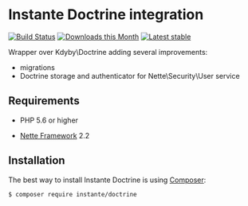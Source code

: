 Instante Doctrine integration
======

[![Build Status](https://travis-ci.org/instante/doctrine.svg?branch=master)](https://travis-ci.org/instante/doctrine)
[![Downloads this Month](https://img.shields.io/packagist/dm/instante/doctrine.svg)](https://packagist.org/packages/instante/doctrine)
[![Latest stable](https://img.shields.io/packagist/v/instante/doctrine.svg)](https://packagist.org/packages/instante/doctrine)

Wrapper over Kdyby\Doctrine adding several improvements:

- migrations
- Doctrine storage and authenticator for Nette\Security\User service

Requirements
------------

- PHP 5.6 or higher

- [Nette Framework](https://github.com/nette/nette) 2.2



Installation
------------

The best way to install Instante Doctrine is using  [Composer](http://getcomposer.org/):

```sh
$ composer require instante/doctrine
```
